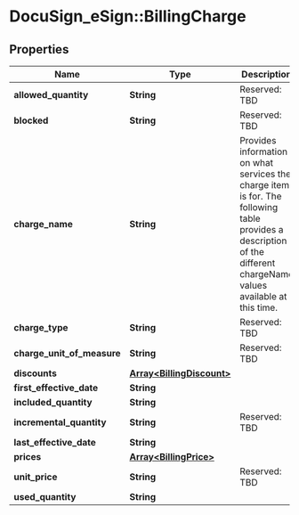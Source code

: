 # DocuSign_eSign::BillingCharge

## Properties
Name | Type | Description | Notes
------------ | ------------- | ------------- | -------------
**allowed_quantity** | **String** | Reserved: TBD | [optional] 
**blocked** | **String** | Reserved: TBD | [optional] 
**charge_name** | **String** | Provides information on what services the charge item is for.  The following table provides a description of the different chargeName values available at this time.  | chargeName | Description | | --- | --- | | id_check | ID Check Charge | | in_person_signing | In Person Signing charge | | envelopes Included | Sent Envelopes for the account | | age_verify | Age verification check | | ofac | OFAC Check | | id_confirm | ID confirmation check | | student_authentication | STAN PIN authentication check | | wet_sign_fax | Pages for returning signed documents by fax | | attachment_fax | Pages for returning attachments by fax | | phone_authentication | Phone authentication charge | | powerforms | PowerForm envelopes sent | | signer_payments | Payment processing charge | | outbound_fax | Send by fax charge | | bulk_recipient_envelopes | Bulk Recipient Envelopes sent | | sms_authentications | SMS authentication charge | | saml_authentications | SAML authentication charge | | express_signer_certificate | DocuSign Express Certificate charge | | personal_signer_certificate | Personal Signer Certificate charge | | safe_certificate | SAFE BioPharma Signer Certificate charge | | seats | Included active seats charge | | open_trust_certificate | OpenTrust Signer Certificate charge | | [optional] 
**charge_type** | **String** | Reserved: TBD | [optional] 
**charge_unit_of_measure** | **String** | Reserved: TBD | [optional] 
**discounts** | [**Array&lt;BillingDiscount&gt;**](BillingDiscount.md) |  | [optional] 
**first_effective_date** | **String** |  | [optional] 
**included_quantity** | **String** |  | [optional] 
**incremental_quantity** | **String** | Reserved: TBD | [optional] 
**last_effective_date** | **String** |  | [optional] 
**prices** | [**Array&lt;BillingPrice&gt;**](BillingPrice.md) |  | [optional] 
**unit_price** | **String** | Reserved: TBD | [optional] 
**used_quantity** | **String** |  | [optional] 


